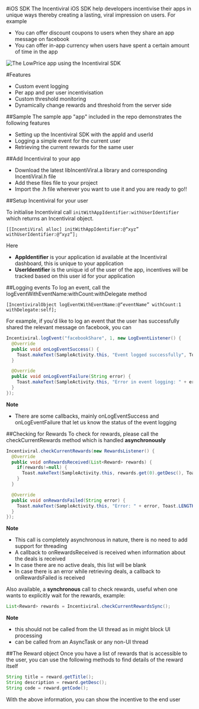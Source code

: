 #iOS SDK
The Incentiviral iOS SDK help developers incentivise their apps in unique ways thereby creating a lasting, viral impression on users. For example
- You can offer discount coupons to users when they share an app message on facebook
- You can offer in-app currency when users have spent a certain amount of time in the app

![The LowPrice app using the Incentiviral SDK ](http://s27.postimg.org/xca7v5smr/incentiviral1.png "The LowPrice android app using the Incentiviral SDK")

#Features
- Custom event logging
- Per app and per user incentivisation
- Custom threshold monitoring
- Dynamically change rewards and threshold from the server side
 
##Sample
The sample app "app" included in the repo demonstrates the following features
- Setting up the Incentiviral SDK with the appId and userId
- Logging a simple event for the current user
- Retrieving the current rewards for the same user

##Add Incentiviral to your app
- Download the latest libIncentiViral.a library and corresponding IncentiViral.h file
- Add these files file to your project
- Import the .h file wherever you want to use it and you are ready to go!!

##Setup Incentiviral for your user

To initialise Incentiviral call ```initWithAppIdentifier:withUserIdentifier``` which returns an Incentiviral object.
```ios
[[IncentiViral alloc] initWithAppIdentifier:@“xyz” withUserIdentifier:@“xyz”];
```
Here
- **AppIdentifier** is your application id available at the Incentiviral dashboard, this is unique to your application
- **UserIdentifier** is the unique id of the user of the app, incentives will be tracked based on this user id for your application

##Logging events
To log an event, call the logEventWithEventName:withCount:withDelegate method
```ios
[IncentiviralObject logEventWithEventName:@“eventName” withCount:1 withDelegate:self];
```

For example, if you'd like to log an event that the user has successfully shared the relevant message on facebook, you can
```java
Incentiviral.logEvent("facebookShare", 1, new LogEventListener() {
  @Override
  public void onLogEventSuccess() {
    Toast.makeText(SampleActivity.this, "Event logged successfully", Toast.LENGTH_SHORT).show();
  }

  @Override
  public void onLogEventFailure(String error) {
    Toast.makeText(SampleActivity.this, "Error in event logging: " + error, Toast.LENGTH_SHORT).show();
  }
});
```
**Note**
- There are some callbacks, mainly onLogEventSuccess and onLogEventFailure that let us know the status of the event logging

##Checking for Rewards
To check for rewards, please call the checkCurrentRewards method which is handled **asynchronously**
```java
Incentiviral.checkCurrentRewards(new RewardsListener() {
  @Override
  public void onRewardsReceived(List<Reward> rewards) {
    if(rewards!=null) {
      Toast.makeText(SampleActivity.this, rewards.get(0).getDesc(), Toast.LENGTH_SHORT).show();
    }
  }

  @Override
  public void onRewardsFailed(String error) {
    Toast.makeText(SampleActivity.this, "Error: " + error, Toast.LENGTH_SHORT).show();
  }
});
```
**Note**
- This call is completely asynchronous in nature, there is no need to add support for threading
- A callback to onRewardsReceived is received when information about the deals is received
- In case there are no active deals, this list will be blank
- In case there is an error while retrieving deals, a callback to onRewardsFailed is received

Also available, a **synchronous** call to check rewards, useful when one wants to explicitly wait for the rewards, example:

```java
List<Reward> rewards = Incentiviral.checkCurrentRewardsSync();
```
**Note**
- this should not be called from the UI thread as in might block UI processing
- can be called from an AsyncTask or any non-UI thread

##The Reward object
Once you have a list of rewards that is accessible to the user, you can use the following methods to find details of the reward itself
```java
String title = reward.getTitle();
String description = reward.getDesc();
String code = reward.getCode();
```
With the above information, you can show the incentive to the end user